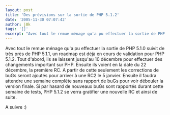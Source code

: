 ```yaml
---
layout: post
title: 'Des prévisions sur la sortie de PHP 5.1.2'
date: '2005-11-30 07:07:42'
author: j0k
tags: '[]'
excerpt: "Avec tout le remue ménage qu'a pu effectuer la sortie de PHP 5.1.0 suivit de très près de PHP 5.1.1, un roadmap est déjà en cours de validation pour PHP 5.1.2.     \nTout d'abord, ils se laissent jusqu'au 10 décembre pour effectuer des changements important sur PHP. Ensuite ils voient en la date du 22 décembre, la première RC. A partir de cette seulement les      …"
---
```


Avec tout le remue ménage qu'a pu effectuer la sortie de PHP 5.1.0 suivit de très près de PHP 5.1.1, un roadmap est déjà en cours de validation pour PHP 5.1.2.
Tout d'abord, ils se laissent jusqu'au 10 décembre pour effectuer des changements important sur PHP. Ensuite ils voient en la date du 22 décembre, la première RC. A partir de cette seulement les corrections de buGs seront ajoutés pour arriver à une RC2 le 5 janvier. Ensuite il faudra attendre une semaine complète sans rapport de buGs pour voir débouler la version finale. Si par hasard de nouveaux buGs sont rapportés durant cette semaine de tests, PHP 5.1.2 se verra gratifier une nouvelle RC et ainsi de suite.

A suivre :)
